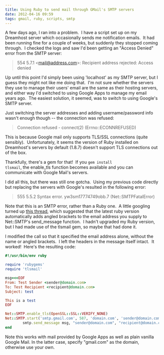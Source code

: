 ```yaml
---
title: Using Ruby to send mail through GMail's SMTP servers
date: 2012-04-16 09:59
tags: gmail, ruby, scripts, smtp
---
```

A few days ago, I ran into a problem.  I have a script set up on my Dreamhost
server which occasionally sends me notification emails.  It had been running
fine for a couple of weeks, but suddenly they stopped coming through.  I checked
the logs and saw I'd been getting an "Access Denied" error from the SMTP
server:

> 554 5.7.1 &lt;mail@address.com&gt;: Recipient address rejected: Access denied

Up until this point I'd simply been using 'localhost' as my SMTP server, but I
guess they might not like me doing that.  I'm not sure whether the servers they
use to manage their users' email are the same as their hosting servers, and
either way I'd switched to using Google Apps to manage my email years ago.  The
easiest solution, it seemed, was to switch to using Google's SMTP server.

Just switching the server addresses and adding username/password info wasn't
enough though -- the connection was refused:


> Connection refused - connect(2) (Errno::ECONNREFUSED)

This is because Google mail only supports TLS/SSL connections (quite sensibly). 
Unfortunately, it seems the version of Ruby installed on Dreamhost's servers by
default (1.8.7) doesn't support TLS connections out of the box.

Thankfully, there's a gem for that!  If you <code>gem install tlsmail</code>,
the enable_tls function becomes available and you can communicate with Google
Mail's servers.

I did all this, but there was still one gotcha.  Using my previous code directly
but replacing the servers with Google's resulted in the following error:

> 555 5.5.2 Syntax error. yw3sm17774749obb.7 (Net::SMTPFatalError)

Note that this is an SMTP error, rather than a Ruby one.  A little googling
turned up [this thread](http://www.ruby-forum.com/topic/185075), which suggested
that the latest ruby version automatically adds angled brackets to the email
address you supply to Net::SMTP's send_message function.  I hadn't upgraded my
Ruby version, but I had made use of the tlsmail gem, so maybe that had done it.

I modified the call so that it specified the email address alone, without the
name or angled brackets.  I left the headers in the message itself intact.  It
worked!  Here's the resulting code:

``` ruby
#!/usr/bin/env ruby

require 'rubygems'
require 'tlsmail'

msg=<<EOF
From: Test Sender <sender@domain.com>
To: Test Recipient <recipient@domain.com>
Subject: test

This is a test
EOF

Net::SMTP.enable_tls(OpenSSL::SSL::VERIFY_NONE)
Net::SMTP.start('smtp.gmail.com', 587, 'domain.com', 'sender@domain.com', 'password', :login) do |smtp|
        smtp.send_message msg, "sender@domain.com", "recipient@domain.com"
end
```

Note this works with mail provided by Google Apps as well as plain vanilla
Google Mail. In the latter case, specify "gmail.com" as the domain, otherwise
use your own.
